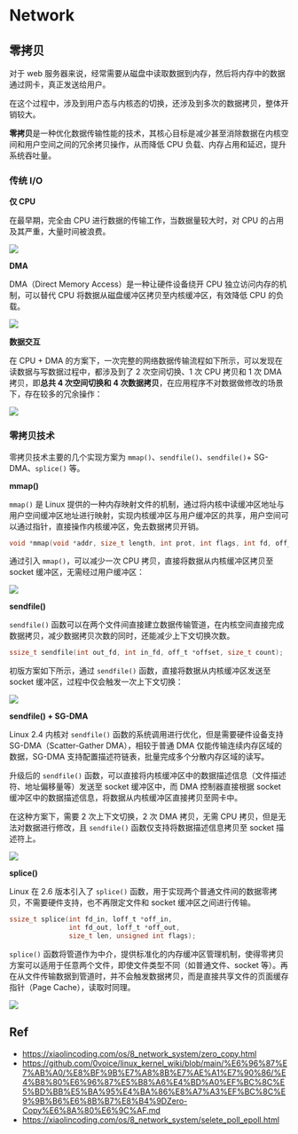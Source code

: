 # Network

## 零拷贝

对于 web 服务器来说，经常需要从磁盘中读取数据到内存，然后将内存中的数据通过网卡，真正发送给用户。

在这个过程中，涉及到用户态与内核态的切换，还涉及到多次的数据拷贝，整体开销较大。

**零拷贝**是一种优化数据传输性能的技术，其核心目标是减少甚至消除数据在内核空间和用户空间之间的冗余拷贝操作，从而降低 CPU 负载、内存占用和延迟，提升系统吞吐量。

### 传统 I/O

**仅 CPU**

在最早期，完全由 CPU 进行数据的传输工作，当数据量较大时，对 CPU 的占用及其严重，大量时间被浪费。

![](images/2025-03-16-22-57-45.png)

**DMA**

DMA（Direct Memory Access）是一种让硬件设备绕开 CPU 独立访问内存的机制，可以替代 CPU 将数据从磁盘缓冲区拷贝至内核缓冲区，有效降低 CPU 的负载。

![](images/2025-03-16-23-03-22.png)

**数据交互**

在 CPU + DMA 的方案下，一次完整的网络数据传输流程如下所示，可以发现在读数据与写数据过程中，都涉及到了 2 次空间切换、1 次 CPU 拷贝和 1 次 DMA 拷贝，即**总共 4 次空间切换和 4 次数据拷贝**，在应用程序不对数据做修改的场景下，存在较多的冗余操作：

![](images/2025-03-16-23-03-55.png)

### 零拷贝技术

零拷贝技术主要的几个实现方案为 `mmap()`、`sendfile()`、`sendfile()`+ SG-DMA、`splice()` 等。

**mmap()**

`mmap()` 是 Linux 提供的一种内存映射文件的机制，通过将内核中读缓冲区地址与用户空间缓冲区地址进行映射，实现内核缓冲区与用户缓冲区的共享，用户空间可以通过指针，直接操作内核缓冲区，免去数据拷贝开销。

```c
void *mmap(void *addr, size_t length, int prot, int flags, int fd, off_t offset);
```

通过引入 `mmap()`，可以减少一次 CPU 拷贝，直接将数据从内核缓冲区拷贝至 socket 缓冲区，无需经过用户缓冲区：

![](images/2025-03-16-23-34-21.png)

**sendfile()**

`sendfile()` 函数可以在两个文件间直接建立数据传输管道，在内核空间直接完成数据拷贝，减少数据拷贝次数的同时，还能减少上下文切换次数。

```c
ssize_t sendfile(int out_fd, int in_fd, off_t *offset, size_t count);
```

初版方案如下所示，通过 `sendfile()` 函数，直接将数据从内核缓冲区发送至 socket 缓冲区，过程中仅会触发一次上下文切换：

![](images/2025-03-16-23-46-27.png)

**sendfile() + SG-DMA**

Linux 2.4 内核对 `sendfile()` 函数的系统调用进行优化，但是需要硬件设备支持 SG-DMA（Scatter-Gather DMA），相较于普通 DMA 仅能传输连续内存区域的数据，SG-DMA 支持配置描述符链表，批量完成多个分散内存区域的读写。

升级后的 `sendfile()` 函数，可以直接将内核缓冲区中的数据描述信息（文件描述符、地址偏移量等）发送至 socket 缓冲区中，而 DMA 控制器直接根据 socket 缓冲区中的数据描述信息，将数据从内核缓冲区直接拷贝至网卡中。

在这种方案下，需要 2 次上下文切换，2 次 DMA 拷贝，无需 CPU 拷贝，但是无法对数据进行修改，且 `sendfile()` 函数仅支持将数据描述信息拷贝至 socket 描述符上。

![](images/2025-03-16-23-57-06.png)

**splice()**

Linux 在 2.6 版本引入了 `splice()` 函数，用于实现两个普通文件间的数据零拷贝，不需要硬件支持，也不再限定文件和 socket 缓冲区之间进行传输。

```c
ssize_t splice(int fd_in, loff_t *off_in, 
               int fd_out, loff_t *off_out, 
               size_t len, unsigned int flags);
```

`splice()` 函数将管道作为中介，提供标准化的内存缓冲区管理机制，使得零拷贝方案可以适用于任意两个文件，即使文件类型不同（如普通文件、socket 等）。再在从文件传输数据到管道时，并不会触发数据拷贝，而是直接共享文件的页面缓存指针（Page Cache），读取时同理。

![](images/2025-03-17-00-00-25.png)

## Ref

- <https://xiaolincoding.com/os/8_network_system/zero_copy.html>
- <https://github.com/0voice/linux_kernel_wiki/blob/main/%E6%96%87%E7%AB%A0/%E8%BF%9B%E7%A8%8B%E7%AE%A1%E7%90%86/%E4%B8%80%E6%96%87%E5%B8%A6%E4%BD%A0%EF%BC%8C%E5%BD%BB%E5%BA%95%E4%BA%86%E8%A7%A3%EF%BC%8C%E9%9B%B6%E6%8B%B7%E8%B4%9DZero-Copy%E6%8A%80%E6%9C%AF.md>
- <https://xiaolincoding.com/os/8_network_system/selete_poll_epoll.html>

